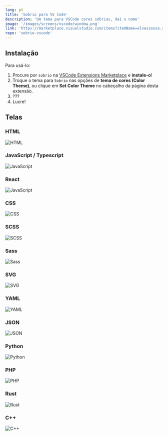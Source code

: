 ```yaml
---
lang: pt
title: 'Sobrio para VS Code'
description: 'Um tema para VSCode cores sóbrias, daí o nome'
image: '/images/screens/vscode/window.png'
link: 'https://marketplace.visualstudio.com/items?itemName=elvessousa.sobrio'
repo: 'sobrio-vscode'
---
```


## Instalação

Para usá-lo:

1. Procure por `sobrio` na [VSCode Extensions Marketplace](https://marketplace.visualstudio.com/items?itemName=elvessousa.sobrio) e **instale-o**!
2. Troque o tema para `Sobrio` nas opções de **tema de cores (Color Theme)**, ou clique em **Set Color Theme** no cabeçalho da página desta extensão.
3. ???
4. Lucre!

## Telas

### HTML

![HTML](../images/screens/vscode/html.png)

### JavaScript / Typescript

![JavaScript](../images/screens/vscode/js.png)

### React

![JavaScript](../images/screens/vscode/jsx-tsx.png)

### CSS

![CSS](../images/screens/vscode/css.png)

### SCSS

![SCSS](../images/screens/vscode/scss.png)

### Sass

![Sass](../images/screens/vscode/sass.png)

### SVG

![SVG](../images/screens/vscode/svg.png)

### YAML

![YAML](../images/screens/vscode/yaml.png)

### JSON

![JSON](../images/screens/vscode/json.png)

### Python

![Python](../images/screens/vscode/python.png)

### PHP

![PHP](../images/screens/vscode/php.png)

### Rust

![Rust](../images/screens/vscode/rust.png)

### C++

![C++](../images/screens/vscode/cpp.png)
